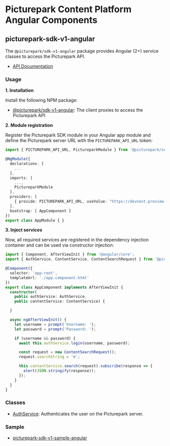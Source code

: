 # Picturepark Content Platform Angular Components

## picturepark-sdk-v1-angular

The `@picturepark/sdk-v1-angular` package provides Angular (2+) service classes to access the Picturepark API. 

- [API Documentation](https://rawgit.com/Picturepark/Picturepark.SDK.TypeScript/master/docs/picturepark-sdk-v1-angular/api/index.html)

### Usage

**1. Installation**

Install the following NPM package:

- [@picturepark/sdk-v1-angular](https://www.npmjs.com/package/@picturepark/sdk-v1-angular): The client proxies to access the Picturepark API

**2. Module registration**

Register the Picturepark SDK module in your Angular app module and define the Picturepark server URL with the `PICTUREPARK_API_URL` token:

```ts
import { PICTUREPARK_API_URL, PictureparkModule } from '@picturepark/sdk-v1-angular';

@NgModule({
  declarations: [
    ...
  ],
  imports: [
    ...,
    PictureparkModule
  ],
  providers: [
    { provide: PICTUREPARK_API_URL, useValue: "https://devnext.preview-picturepark.com" }
  ],
  bootstrap: [ AppComponent ]
})
export class AppModule { }
```

**3. Inject services**

Now, all required services are registered in the dependency injection container and can be used via constructor injection: 

```ts
import { Component, AfterViewInit } from '@angular/core';
import { AuthService, ContentService, ContentSearchRequest } from '@picturepark/sdk-v1-angular';

@Component({
  selector: 'app-root',
  templateUrl: './app.component.html'
})
export class AppComponent implements AfterViewInit {
  constructor(
    public authService: AuthService,
    public contentService: ContentService) {

  }

  async ngAfterViewInit() {
    let username = prompt('Username: ');
    let password = prompt('Password: ');

    if (username && password) {
      await this.authService.login(username, password);

      const request = new ContentSearchRequest();
      request.searchString = 'm';

      this.contentService.search(request).subscribe(response => {
        alert(JSON.stringify(response));
      });
    }
  }
}

```

### Classes

- [AuthService](AuthService.md): Authenticates the user on the Picturepark server.

### Sample

- [picturepark-sdk-v1-sample-angular](https://github.com/Picturepark/Picturepark.SDK.TypeScript/tree/master/samples/picturepark-sdk-v1-sample-angular)
